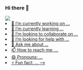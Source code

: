 ### Hi there 👋

<a href="https://github.com/David-es-Montenegro">
<img height "100em" src= "https://github-readme-stats.vercel.app/api?username=David-es-Montenegro"

- 🔭 I’m currently working on ...
- 🌱 I’m currently learning ...
- 👯 I’m looking to collaborate on ...
- 🤔 I’m looking for help with ...
- 💬 Ask me about ...
- 📫 How to reach me: ...
- 😄 Pronouns: ...
- ⚡ Fun fact: ...
-->
